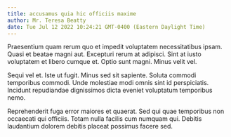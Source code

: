 ```yaml
---
title: accusamus quia hic officiis maxime
author: Mr. Teresa Beatty
date: Tue Jul 12 2022 10:24:21 GMT-0400 (Eastern Daylight Time)
---
```

Praesentium quam rerum quo et impedit voluptatem necessitatibus ipsam. Quasi et beatae magni aut. Excepturi rerum at adipisci. Sint at iusto voluptatem et libero cumque et. Optio sunt magni. Minus velit vel.

 Sequi vel et. Iste ut fugit. Minus sed sit sapiente. Soluta commodi temporibus commodi. Unde molestiae modi omnis sint id perspiciatis. Incidunt repudiandae dignissimos dicta eveniet voluptatum temporibus nemo.

 Reprehenderit fuga error maiores et quaerat. Sed qui quae temporibus non occaecati qui officiis. Totam nulla facilis cum numquam qui. Debitis laudantium dolorem debitis placeat possimus facere sed.